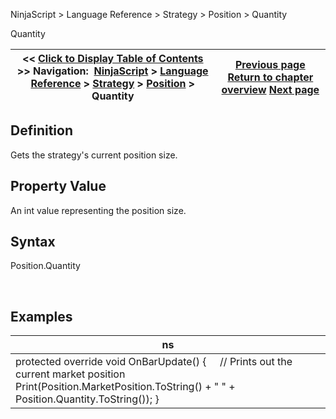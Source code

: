 ﻿
NinjaScript > Language Reference > Strategy > Position > Quantity

Quantity

| << [Click to Display Table of Contents](position_quantity.md) >> **Navigation:**     [NinjaScript](ninjascript-1.md) > [Language Reference](language_reference_wip-1.md) > [Strategy](strategy-1.md) > [Position](position-1.md) > Quantity | [Previous page](position_marketposition-1.md) [Return to chapter overview](position-1.md) [Next page](positionaccount-1.md) |
| --- | --- |
## Definition
Gets the strategy's current position size.
## 
## Property Value
An int value representing the position size.
## 
## Syntax
Position.Quantity   

 
## Examples

| ns |
| --- |
| protected override void OnBarUpdate() {       // Prints out the current market position      Print(Position.MarketPosition.ToString() + " " + Position.Quantity.ToString()); } |
